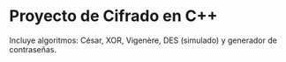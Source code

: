 # Proyecto de Cifrado en C++

Incluye algoritmos: César, XOR, Vigenère, DES (simulado) y generador de contraseñas.
